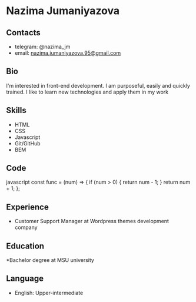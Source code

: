 # Nazima Jumaniyazova

## Contacts
* telegram: @nazima_jm
* email: nazima.jumaniyazova.95@gmail.com

## Bio
I'm interested in front-end development. I am purposeful, easily and quickly trained. I like to learn new technologies and apply them in my work
## Skills
* HTML
* CSS
* Javascript
* Git/GitHub
* BEM
## Code
javascript
const func = (num) => {
  if (num > 0) {
    return num - 1;
  }
  return num + 1;
};
## Experience
* Customer Support Manager at Wordpress themes development company
## Education
*Bachelor degree at MSU university
## Language
* English: Upper-intermediate